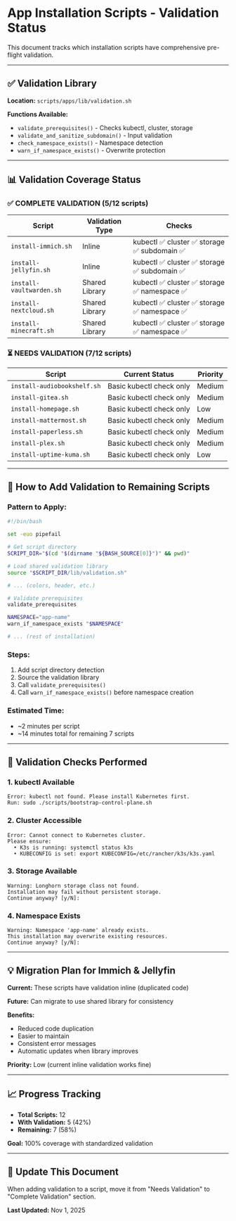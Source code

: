 # App Installation Scripts - Validation Status

This document tracks which installation scripts have comprehensive pre-flight validation.

---

## ✅ Validation Library

**Location:** `scripts/apps/lib/validation.sh`

**Functions Available:**
- `validate_prerequisites()` - Checks kubectl, cluster, storage
- `validate_and_sanitize_subdomain()` - Input validation
- `check_namespace_exists()` - Namespace detection
- `warn_if_namespace_exists()` - Overwrite protection

---

## 📊 Validation Coverage Status

### ✅ **COMPLETE VALIDATION** (5/12 scripts)

| Script | Validation Type | Checks |
|--------|----------------|---------|
| `install-immich.sh` | Inline | kubectl ✅ cluster ✅ storage ✅ subdomain ✅ |
| `install-jellyfin.sh` | Inline | kubectl ✅ cluster ✅ storage ✅ subdomain ✅ |
| `install-vaultwarden.sh` | Shared Library | kubectl ✅ cluster ✅ storage ✅ namespace ✅ |
| `install-nextcloud.sh` | Shared Library | kubectl ✅ cluster ✅ storage ✅ namespace ✅ |
| `install-minecraft.sh` | Shared Library | kubectl ✅ cluster ✅ storage ✅ namespace ✅ |

### ⏳ **NEEDS VALIDATION** (7/12 scripts)

| Script | Current Status | Priority |
|--------|---------------|----------|
| `install-audiobookshelf.sh` | Basic kubectl check only | Medium |
| `install-gitea.sh` | Basic kubectl check only | Medium |
| `install-homepage.sh` | Basic kubectl check only | Low |
| `install-mattermost.sh` | Basic kubectl check only | Medium |
| `install-paperless.sh` | Basic kubectl check only | Medium |
| `install-plex.sh` | Basic kubectl check only | Medium |
| `install-uptime-kuma.sh` | Basic kubectl check only | Low |

---

## 🔧 How to Add Validation to Remaining Scripts

### **Pattern to Apply:**

```bash
#!/bin/bash

set -euo pipefail

# Get script directory
SCRIPT_DIR="$(cd "$(dirname "${BASH_SOURCE[0]}")" && pwd)"

# Load shared validation library
source "$SCRIPT_DIR/lib/validation.sh"

# ... (colors, header, etc.)

# Validate prerequisites
validate_prerequisites

NAMESPACE="app-name"
warn_if_namespace_exists "$NAMESPACE"

# ... (rest of installation)
```

### **Steps:**

1. Add script directory detection
2. Source the validation library
3. Call `validate_prerequisites()`
4. Call `warn_if_namespace_exists()` before namespace creation

### **Estimated Time:**
- ~2 minutes per script
- ~14 minutes total for remaining 7 scripts

---

## 🎯 Validation Checks Performed

### **1. kubectl Available**
```
Error: kubectl not found. Please install Kubernetes first.
Run: sudo ./scripts/bootstrap-control-plane.sh
```

### **2. Cluster Accessible**
```
Error: Cannot connect to Kubernetes cluster.
Please ensure:
  • K3s is running: systemctl status k3s
  • KUBECONFIG is set: export KUBECONFIG=/etc/rancher/k3s/k3s.yaml
```

### **3. Storage Available**
```
Warning: Longhorn storage class not found.
Installation may fail without persistent storage.
Continue anyway? [y/N]:
```

### **4. Namespace Exists**
```
Warning: Namespace 'app-name' already exists.
This installation may overwrite existing resources.
Continue anyway? [y/N]:
```

---

## 💡 Migration Plan for Immich & Jellyfin

**Current:** These scripts have validation inline (duplicated code)

**Future:** Can migrate to use shared library for consistency

**Benefits:**
- Reduced code duplication
- Easier to maintain
- Consistent error messages
- Automatic updates when library improves

**Priority:** Low (current inline validation works fine)

---

## 📈 Progress Tracking

- **Total Scripts:** 12
- **With Validation:** 5 (42%)
- **Remaining:** 7 (58%)

**Goal:** 100% coverage with standardized validation

---

## 🔄 Update This Document

When adding validation to a script, move it from "Needs Validation" to "Complete Validation" section.

**Last Updated:** Nov 1, 2025
